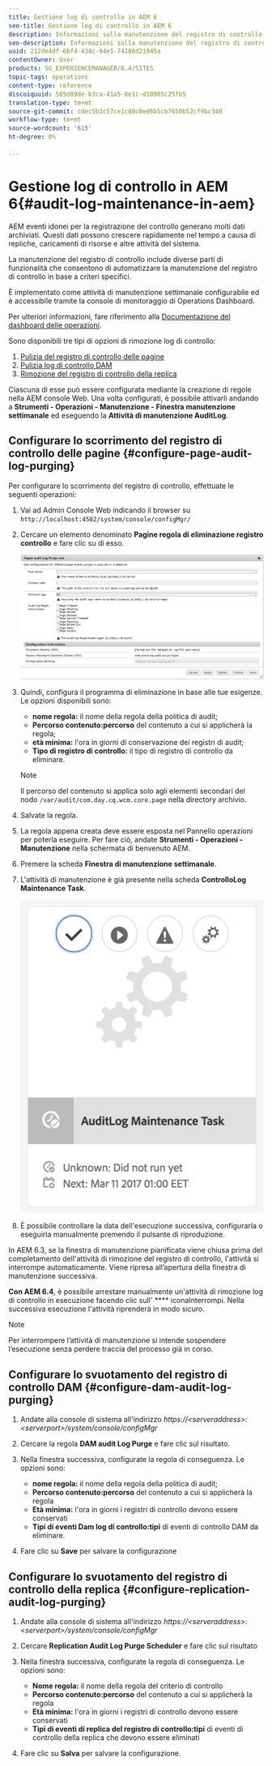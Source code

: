 ```yaml
---
title: Gestione log di controllo in AEM 6
seo-title: Gestione log di controllo in AEM 6
description: Informazioni sulla manutenzione del registro di controllo in AEM.
seo-description: Informazioni sulla manutenzione del registro di controllo in AEM.
uuid: 212de4df-6bf4-434c-94e1-74186d21945a
contentOwner: User
products: SG_EXPERIENCEMANAGER/6.4/SITES
topic-tags: operations
content-type: reference
discoiquuid: 565d89de-b3ca-41a5-8e1c-d10905c25fb5
translation-type: tm+mt
source-git-commit: cdec5b3c57ce1c80c0ed6b5cb7650b52cf9bc340
workflow-type: tm+mt
source-wordcount: '615'
ht-degree: 0%

---
```



# Gestione log di controllo in AEM 6{#audit-log-maintenance-in-aem}

AEM eventi idonei per la registrazione del controllo generano molti dati archiviati. Questi dati possono crescere rapidamente nel tempo a causa di repliche, caricamenti di risorse e altre attività del sistema.

La manutenzione del registro di controllo include diverse parti di funzionalità che consentono di automatizzare la manutenzione del registro di controllo in base a criteri specifici.

È implementato come attività di manutenzione settimanale configurabile ed è accessibile tramite la console di monitoraggio di Operations Dashboard.

Per ulteriori informazioni, fare riferimento alla [Documentazione del dashboard delle operazioni](/help/sites-administering/operations-dashboard.md).

Sono disponibili tre tipi di opzioni di rimozione log di controllo:

1. [Pulizia del registro di controllo delle pagine](/help/sites-administering/operations-audit-log.md#configure-page-audit-log-purging)
1. [Pulizia log di controllo DAM](/help/sites-administering/operations-audit-log.md#configure-dam-audit-log-purging)
1. [Rimozione del registro di controllo della replica](/help/sites-administering/operations-audit-log.md#configure-replication-audit-log-purging)

Ciascuna di esse può essere configurata mediante la creazione di regole nella AEM console Web. Una volta configurati, è possibile attivarli andando a **Strumenti - Operazioni - Manutenzione - Finestra manutenzione settimanale** ed eseguendo la **Attività di manutenzione AuditLog**.

## Configurare lo scorrimento del registro di controllo delle pagine {#configure-page-audit-log-purging}

Per configurare lo scorrimento del registro di controllo, effettuate le seguenti operazioni:

1. Vai ad Admin Console Web indicando il browser su `http://localhost:4502/system/console/configMgr/`

1. Cercare un elemento denominato **Pagine regola di eliminazione registro controllo** e fare clic su di esso.

   ![chlimage_1-365](assets/chlimage_1-365.png)

1. Quindi, configura il programma di eliminazione in base alle tue esigenze. Le opzioni disponibili sono:

   * **nome regola:** il nome della regola della politica di audit;
   * **Percorso contenuto:percorso** del contenuto a cui si applicherà la regola;
   * **età minima:** l&#39;ora in giorni di conservazione dei registri di audit;
   * **Tipo di registro di controllo:** il tipo di registro di controllo da eliminare.

   >[!NOTE]
   >
   >Il percorso del contenuto si applica solo agli elementi secondari del nodo `/var/audit/com.day.cq.wcm.core.page` nella directory archivio.

1. Salvate la regola.
1. La regola appena creata deve essere esposta nel Pannello operazioni per poterla eseguire. Per fare ciò, andate **Strumenti - Operazioni - Manutenzione** nella schermata di benvenuto AEM.

1. Premere la scheda **Finestra di manutenzione settimanale**.

1. L&#39;attività di manutenzione è già presente nella scheda **ControlloLog Maintenance Task**.

   ![chlimage_1-366](assets/chlimage_1-366.png)

1. È possibile controllare la data dell&#39;esecuzione successiva, configurarla o eseguirla manualmente premendo il pulsante di riproduzione.

In AEM 6.3, se la finestra di manutenzione pianificata viene chiusa prima del completamento dell&#39;attività di rimozione del registro di controllo, l&#39;attività si interrompe automaticamente. Viene ripresa all’apertura della finestra di manutenzione successiva.

**Con AEM 6.4**, è possibile arrestare manualmente un&#39;attività di rimozione log di controllo in esecuzione facendo clic sull&#39; **** iconaInterrompi. Nella successiva esecuzione l&#39;attività riprenderà in modo sicuro.

>[!NOTE]
>
>Per interrompere l’attività di manutenzione si intende sospendere l’esecuzione senza perdere traccia del processo già in corso.

## Configurare lo svuotamento del registro di controllo DAM {#configure-dam-audit-log-purging}

1. Andate alla console di sistema all&#39;indirizzo *https://&lt;serveraddress>:&lt;serverport>/system/console/configMgr*
1. Cercare la regola **DAM audit Log Purge** e fare clic sul risultato.
1. Nella finestra successiva, configurate la regola di conseguenza. Le opzioni sono:

   * **nome regola:** il nome della regola della politica di audit;
   * **Percorso contenuto:percorso** del contenuto a cui si applicherà la regola
   * **Età minima:** l&#39;ora in giorni i registri di controllo devono essere conservati
   * **Tipi di eventi Dam log di controllo:tipi** di eventi di controllo DAM da eliminare.

1. Fare clic su **Save** per salvare la configurazione

## Configurare lo svuotamento del registro di controllo della replica {#configure-replication-audit-log-purging}

1. Andate alla console di sistema all&#39;indirizzo *https://&lt;serveraddress>:&lt;serverport>/system/console/configMgr*
1. Cercare **Replication Audit Log Purge Scheduler** e fare clic sul risultato
1. Nella finestra successiva, configurate la regola di conseguenza. Le opzioni sono:

   * **Nome regola:** il nome della regola del criterio di controllo
   * **Percorso contenuto:percorso** del contenuto a cui si applicherà la regola
   * **Età minima:** l&#39;ora in giorni i registri di controllo devono essere conservati
   * **Tipi di eventi di replica del registro di controllo:tipi** di eventi di controllo della replica che devono essere eliminati

1. Fare clic su **Salva** per salvare la configurazione.

